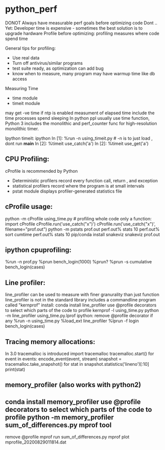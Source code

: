 # python_perf
DONOT Always have measurable  perf goals before optimizing code
Dont .. Yet: Developer time is expensive - sometimes the best solution is to upgrade hardware
Profile before optimizing: profiling measures where code spend time

General tips for profiling:

- Use real data
- Turn off antivirus/similar programs
- test suite ready, as optimization can add bug
- know when to measure, many program may have warmup time like db access


Measuring Time
- time module
- timeit module


may get -ve time if ntp is enabled
measument of elapsed time include the time processes spend sleeping
In python ppl usually use time function, Python 3 includes the monolithic and perf_counter func for
high-resolution monolithic timer.

Ipython timeit:
ipython
In [1]: %run -n using_timeit.py # -n is to just load , dont run __main__
In [2]: %timeit use_catch('a')
In [2]: %timeit use_get('a')

CPU Profiling:
-------------
cProfile is recommended by Python
- Deterministic profilers record every function call, return , and exception
- statistical profilers record where the program is at small intervals
- pstat module displays profiler-generated statistics file

cProfile usage:
--------------
python -m cProfile using_time.py # profiling whole code
only a function:
import cProfile
cProfile.run('use_catch("x")')
cProfile.run('use_catch("x")', filename="prof.out")
python -m pstats prof.out
perf.out% stats 10
perf.out% sort cumtime
perf.out% stats 10
pip/conda install snakeviz
snakeviz prof.out

ipython cpuprofiling:
--------------------
%run -n prof.py
%prun bench_login(1000)
%prun?
%prun -s cumulative bench_login(cases)

Line profiler:
-------------
line_profiler can be used to measure with finer granurality than just function
line_profiler is not in the standard  library
includes a commandline program called "kernprof"
install: conda install line_profiler
use @profile decorators to select which parts of the code to profile
kernprof -l  using_time.py
python -m line_profiler using_time.py.lprof
ipython:
remove @profile decorator if any
%run -n using_time.py
%load_ext line_profiler
%lprun -f login bench_login(cases)

Tracing memory allocations:
--------------------------
In 3.0 tracemalloc is introduced
import tracemalloc
tracemalloc.start()
for event in events:
    encode_event(event, stream)
snapshot = tracemalloc.take_snapshot()
for stat in snapshot.statistics('lineno')[:10]
    print(stat)

memory_profiler (also works with python2)
---------------
 conda install memory_profiler
use @profile decorators to select which parts of the code to profile
 python -m memory_profiler sum_of_differences.py
mprof tool
---------
remove @profile
mprof run sum_of_differences.py
mprof plot mprofile_20200829011814.dat


